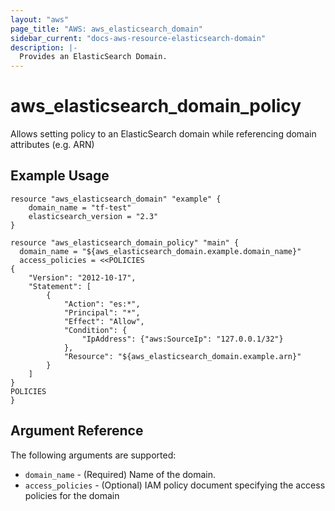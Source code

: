 ```yaml
---
layout: "aws"
page_title: "AWS: aws_elasticsearch_domain"
sidebar_current: "docs-aws-resource-elasticsearch-domain"
description: |-
  Provides an ElasticSearch Domain.
---
```


# aws\_elasticsearch\_domain\_policy

Allows setting policy to an ElasticSearch domain while referencing domain attributes (e.g. ARN)

## Example Usage

```
resource "aws_elasticsearch_domain" "example" {
    domain_name = "tf-test"
    elasticsearch_version = "2.3"
}

resource "aws_elasticsearch_domain_policy" "main" {
  domain_name = "${aws_elasticsearch_domain.example.domain_name}"
  access_policies = <<POLICIES
{
    "Version": "2012-10-17",
    "Statement": [
        {
            "Action": "es:*",
            "Principal": "*",
            "Effect": "Allow",
            "Condition": {
                "IpAddress": {"aws:SourceIp": "127.0.0.1/32"}
            },
            "Resource": "${aws_elasticsearch_domain.example.arn}"
        }
    ]
}
POLICIES
}
```

## Argument Reference

The following arguments are supported:

* `domain_name` - (Required) Name of the domain.
* `access_policies` - (Optional) IAM policy document specifying the access policies for the domain
